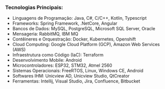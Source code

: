 ### Tecnologias Principais:
- Linguagens de Programação: Java, C#, C/C++, Kotlin, Typescript
- Frameworks: Spring Framework, .NetCore, Angular
- Bancos de Dados: MySQL, PostgreSQL, Microsoft SQL Server, Oracle
- Mensageria: RabbitMQ, IBM MQ
- Contêineres e Orquestração: Docker, Kubernetes, Openshift
- Cloud Computing: Google Cloud Platform (GCP), Amazon Web Services (AWS)
- Infraestrutura como Código (IaC): Terraform
- Desenvolvimento Mobile: Android
- Microcontroladores: ESP32, STM32, Atmel 2560
- Sistemas Operacionais: FreeRTOS, Linux, Windows CE, Android
- Softwares IHM: Unicview AD, Unicview Studio, QtCreator
- Ferramentas: Intellij, Visual Studio, Jira, Confluence, Bitbucket
